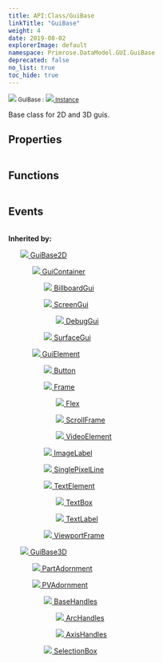 ```yaml
---
title: API:Class/GuiBase
linkTitle: "GuiBase"
weight: 4
date: 2019-08-02
explorerImage: default
namespace: Primrose.DataModel.GUI.GuiBase
deprecated: false
no_list: true
toc_hide: true
---
```

<small class="inheritance">
<span class="" href="/docs/api-reference/Class/GuiBase"><img src="/icons/silk/default.png"/>&nbsp;GuiBase</span>&nbsp;:&nbsp;<a class="" href="/docs/api-reference/Class/Instance"><img src="/icons/silk/default.png"/>&nbsp;Instance</a></small>
<p class="summary">

Base class for 2D and 3D guis.

</p>
 
## Properties
 
<table class="studiohide">
<tbody>
</tbody>
</table>
 
## Functions
 
<table class="studiohide">
<tbody>
</tbody>
</table>
 
## Events
 
<table class="studiohide">
<tbody>
</tbody>
</table>
<b>
Inherited by:</b>
<div class="inheritors">
<ul class="root">
<a class="" href="/docs/api-reference/Class/GuiBase2D"><img src="/icons/silk/default.png"/>&nbsp;GuiBase2D</a>
<ul class="nested">
<a class="" href="/docs/api-reference/Class/GuiContainer"><img src="/icons/silk/default.png"/>&nbsp;GuiContainer</a>
<ul class="nested">
<a class="" href="/docs/api-reference/Class/BillboardGui"><img src="/icons/silk/billboard.png"/>&nbsp;BillboardGui</a>
<ul class="nested">
</ul>
<a class="" href="/docs/api-reference/Class/ScreenGui"><img src="/icons/silk/application.png"/>&nbsp;ScreenGui</a>
<ul class="nested">
<a class="" href="/docs/api-reference/Class/DebugGui"><img src="/icons/silk/application.png"/>&nbsp;DebugGui</a>
<ul class="nested">
</ul>
</ul>
<a class="" href="/docs/api-reference/Class/SurfaceGui"><img src="/icons/silk/billboard.png"/>&nbsp;SurfaceGui</a>
<ul class="nested">
</ul>
</ul>
<a class="" href="/docs/api-reference/Class/GuiElement"><img src="/icons/silk/default.png"/>&nbsp;GuiElement</a>
<ul class="nested">
<a class="" href="/docs/api-reference/Class/Button"><img src="/icons/silk/button.png"/>&nbsp;Button</a>
<ul class="nested">
</ul>
<a class="" href="/docs/api-reference/Class/Frame"><img src="/icons/silk/frame.png"/>&nbsp;Frame</a>
<ul class="nested">
<a class="deprecated" href="/docs/api-reference/Class/Flex"><img src="/icons/silk/frame.png"/>&nbsp;Flex</a>
<ul class="nested">
</ul>
<a class="" href="/docs/api-reference/Class/ScrollFrame"><img src="/icons/silk/frame.png"/>&nbsp;ScrollFrame</a>
<ul class="nested">
</ul>
<a class="" href="/docs/api-reference/Class/VideoElement"><img src="/icons/silk/frame.png"/>&nbsp;VideoElement</a>
<ul class="nested">
</ul>
</ul>
<a class="" href="/docs/api-reference/Class/ImageLabel"><img src="/icons/silk/picture.png"/>&nbsp;ImageLabel</a>
<ul class="nested">
</ul>
<a class="" href="/docs/api-reference/Class/SinglePixelLine"><img src="/icons/silk/frame.png"/>&nbsp;SinglePixelLine</a>
<ul class="nested">
</ul>
<a class="" href="/docs/api-reference/Class/TextElement"><img src="/icons/silk/default.png"/>&nbsp;TextElement</a>
<ul class="nested">
<a class="" href="/docs/api-reference/Class/TextBox"><img src="/icons/silk/textbox.png"/>&nbsp;TextBox</a>
<ul class="nested">
</ul>
<a class="" href="/docs/api-reference/Class/TextLabel"><img src="/icons/silk/style.png"/>&nbsp;TextLabel</a>
<ul class="nested">
</ul>
</ul>
<a class="" href="/docs/api-reference/Class/ViewportFrame"><img src="/icons/silk/frame.png"/>&nbsp;ViewportFrame</a>
<ul class="nested">
</ul>
</ul>
</ul>
<a class="" href="/docs/api-reference/Class/GuiBase3D"><img src="/icons/silk/default.png"/>&nbsp;GuiBase3D</a>
<ul class="nested">
<a class="" href="/docs/api-reference/Class/PartAdornment"><img src="/icons/silk/default.png"/>&nbsp;PartAdornment</a>
<ul class="nested">
</ul>
<a class="" href="/docs/api-reference/Class/PVAdornment"><img src="/icons/silk/default.png"/>&nbsp;PVAdornment</a>
<ul class="nested">
<a class="" href="/docs/api-reference/Class/BaseHandles"><img src="/icons/silk/default.png"/>&nbsp;BaseHandles</a>
<ul class="nested">
<a class="" href="/docs/api-reference/Class/ArcHandles"><img src="/icons/silk/arc.png"/>&nbsp;ArcHandles</a>
<ul class="nested">
</ul>
<a class="" href="/docs/api-reference/Class/AxisHandles"><img src="/icons/silk/axis.png"/>&nbsp;AxisHandles</a>
<ul class="nested">
</ul>
</ul>
<a class="" href="/docs/api-reference/Class/SelectionBox"><img src="/icons/silk/selectionbox.png"/>&nbsp;SelectionBox</a>
<ul class="nested">
</ul>
</ul>
</ul>
</ul>
</div>
